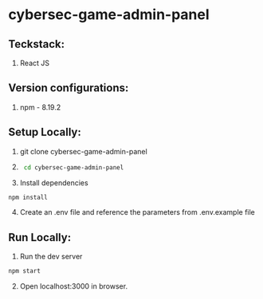 # cybersec-game-admin-panel

## Teckstack:

1. React JS

## Version configurations:

1. npm - 8.19.2

## Setup Locally:

1. git clone cybersec-game-admin-panel

2. ```bash
    cd cybersec-game-admin-panel
   ```

3. Install dependencies

```bash
npm install
```

4. Create an .env file and reference the parameters from .env.example file

## Run Locally:

1. Run the dev server

```bash
npm start
```

2. Open localhost:3000 in browser.


